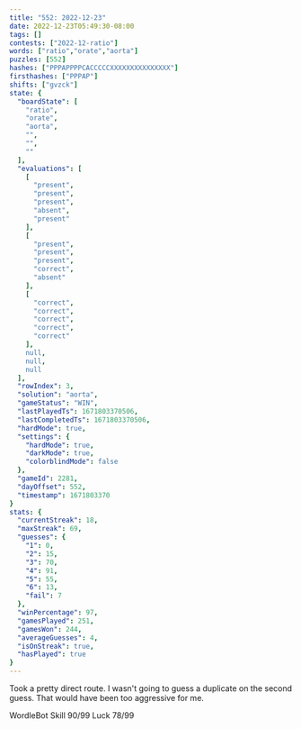 ```yaml
---
title: "552: 2022-12-23"
date: 2022-12-23T05:49:30-08:00
tags: []
contests: ["2022-12-ratio"]
words: ["ratio","orate","aorta"]
puzzles: [552]
hashes: ["PPPAPPPPCACCCCCXXXXXXXXXXXXXXX"]
firsthashes: ["PPPAP"]
shifts: ["gvzck"]
state: {
  "boardState": [
    "ratio",
    "orate",
    "aorta",
    "",
    "",
    ""
  ],
  "evaluations": [
    [
      "present",
      "present",
      "present",
      "absent",
      "present"
    ],
    [
      "present",
      "present",
      "present",
      "correct",
      "absent"
    ],
    [
      "correct",
      "correct",
      "correct",
      "correct",
      "correct"
    ],
    null,
    null,
    null
  ],
  "rowIndex": 3,
  "solution": "aorta",
  "gameStatus": "WIN",
  "lastPlayedTs": 1671803370506,
  "lastCompletedTs": 1671803370506,
  "hardMode": true,
  "settings": {
    "hardMode": true,
    "darkMode": true,
    "colorblindMode": false
  },
  "gameId": 2281,
  "dayOffset": 552,
  "timestamp": 1671803370
}
stats: {
  "currentStreak": 18,
  "maxStreak": 69,
  "guesses": {
    "1": 0,
    "2": 15,
    "3": 70,
    "4": 91,
    "5": 55,
    "6": 13,
    "fail": 7
  },
  "winPercentage": 97,
  "gamesPlayed": 251,
  "gamesWon": 244,
  "averageGuesses": 4,
  "isOnStreak": true,
  "hasPlayed": true
}
---
```

<!-- more -->
Took a pretty direct route. I wasn't going to guess a duplicate on the second guess. That would have been too aggressive for me. 

WordleBot
Skill 90/99
Luck 78/99
